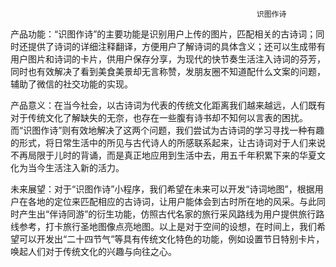                                                           识图作诗

产品功能：“识图作诗”的主要功能是识别用户上传的图片，匹配相关的古诗词；同时还提供了诗词的详细注释翻译，方便用户了解诗词的具体含义；还可以生成带有用户图片和诗词的卡片，供用户保存分享，为现代的快节奏生活注入诗词的芬芳，同时也有效解决了看到美食美景却无言称赞，发朋友圈不知道配什么文案的问题，辅助了微信的社交功能的实现。
 
 
产品意义：在当今社会，以古诗词为代表的传统文化距离我们越来越远，人们既有对于传统文化了解缺失的无奈，也存在一些腹有诗书却不知何以言表的困扰。而“识图作诗”则有效地解决了这两个问题，我们尝试为古诗词的学习寻找一种有趣的形式，将日常生活中的所见与古代诗人的所感联系起来，让古诗词对于人们来说不再局限于儿时的背诵，而是真正地应用到生活中去，用五千年积累下来的华夏文化为当今生活注入新的活力。
 
 
未来展望：对于“识图作诗”小程序，我们希望在未来可以开发“诗词地图”，根据用户在各地的定位来匹配相应的古诗词，让用户能体会到古时所在地的风采。与此同时产生出“伴诗同游”的衍生功能，仿照古代名家的旅行采风路线为用户提供旅行路线参考，打卡旅行圣地图像点亮地图。以上是对于空间的设想，在时间上，我们希望可以开发出“二十四节气”等具有传统文化特色的功能，例如设置节日特别卡片，唤起人们对于传统文化的兴趣与向往之心。
